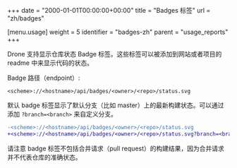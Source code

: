 +++
date = "2000-01-01T00:00:00+00:00"
title = "Badges 标签"
url = "zh/badges"

[menu.usage]
  weight = 5
  identifier = "badges-zh"
  parent = "usage_reports"
+++

<!--Drone has integrated support for repository status badges. These badges can be added to your website or project readme file to display the status of your code.-->

Drone 支持显示仓库状态 Badge 标签。这些标签可以被添加到网站或者项目的 readme 中来显示代码的状态。

Badge 路径（endpoint）:

```text
<scheme>://<hostname>/api/badges/<owner>/<repo>/status.svg
```

<!--The status badge displays the status for the latest build to your default branch (e.g. master). You can customize the branch by adding the `branch` query parameter.-->

默认 badge 标签显示了默认分支（比如 master）上的最新构建状态。可以通过添加 `?branch=<branch>` 来自定义分支。

```diff
-<scheme>://<hostname>/api/badges/<owner>/<repo>/status.svg
+<scheme>://<hostname>/api/badges/<owner>/<repo>/status.svg?branch=<branch>
```

<!--Please note status badges do not include pull request results, since the status of a pull request does not provide an accurate representation of your repository state.-->

请注意 badge 标签不包括合并请求（pull request）的构建结果，因为合并请求并不代表仓库的准确状态。
